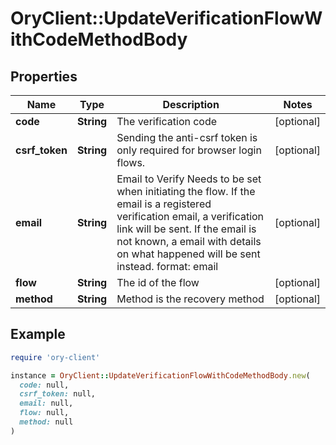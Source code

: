 # OryClient::UpdateVerificationFlowWithCodeMethodBody

## Properties

| Name | Type | Description | Notes |
| ---- | ---- | ----------- | ----- |
| **code** | **String** | The verification code | [optional] |
| **csrf_token** | **String** | Sending the anti-csrf token is only required for browser login flows. | [optional] |
| **email** | **String** | Email to Verify  Needs to be set when initiating the flow. If the email is a registered verification email, a verification link will be sent. If the email is not known, a email with details on what happened will be sent instead.  format: email | [optional] |
| **flow** | **String** | The id of the flow | [optional] |
| **method** | **String** | Method is the recovery method | [optional] |

## Example

```ruby
require 'ory-client'

instance = OryClient::UpdateVerificationFlowWithCodeMethodBody.new(
  code: null,
  csrf_token: null,
  email: null,
  flow: null,
  method: null
)
```

